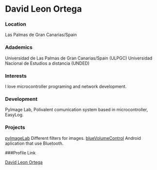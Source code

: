 # David Leon Ortega

### Location

Las Palmas de Gran Canarias/Spain

### Adademics

Universidad de Las Palmas de Gran Canarias/Spain (ULPGC)
Universidad Nacional de Estudios a distancia (UNDED)

### Interests

I love microcontroller programing and network development.

### Development

PyImage Lab, Polivalent comunication system based in microcontroller, EasyLog.

### Projects

[pyImageLab](https://github.com/lagunetero91/pyImageLab) Different filters for images.
[blueVolumeControl](https://github.com/lagunetero91/blueVolumeControl) Android aplication that use Bluetooth.

###Profile Link

[David Leon Ortega](https://github.com/lagunetero91)